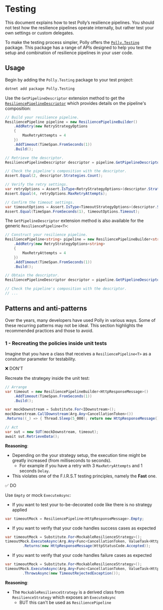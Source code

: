 # Testing

This document explains how to test Polly’s resilience pipelines. You should not test how the resilience pipelines operate internally, but rather test your own settings or custom delegates.

To make the testing process simpler, Polly offers the [`Polly.Testing`](https://www.nuget.org/packages/Polly.Testing/) package. This package has a range of APIs designed to help you test the setup and combination of resilience pipelines in your user code.

## Usage

Begin by adding the `Polly.Testing` package to your test project:

```sh
dotnet add package Polly.Testing
```

Use the `GetPipelineDescriptor` extension method to get the [`ResiliencePipelineDescriptor`](xref:Polly.Testing.ResiliencePipelineDescriptor) which provides details on the pipeline's composition:

<!-- snippet: get-pipeline-descriptor -->
```cs
// Build your resilience pipeline.
ResiliencePipeline pipeline = new ResiliencePipelineBuilder()
    .AddRetry(new RetryStrategyOptions
    {
        MaxRetryAttempts = 4
    })
    .AddTimeout(TimeSpan.FromSeconds(1))
    .Build();

// Retrieve the descriptor.
ResiliencePipelineDescriptor descriptor = pipeline.GetPipelineDescriptor();

// Check the pipeline's composition with the descriptor.
Assert.Equal(2, descriptor.Strategies.Count);

// Verify the retry settings.
var retryOptions = Assert.IsType<RetryStrategyOptions>(descriptor.Strategies[0].Options);
Assert.Equal(4, retryOptions.MaxRetryAttempts);

// Confirm the timeout settings.
var timeoutOptions = Assert.IsType<TimeoutStrategyOptions>(descriptor.Strategies[1].Options);
Assert.Equal(TimeSpan.FromSeconds(1), timeoutOptions.Timeout);
```
<!-- endSnippet -->

The `GetPipelineDescriptor` extension method is also available for the generic `ResiliencePipeline<T>`:

<!-- snippet: get-pipeline-descriptor-generic -->
```cs
// Construct your resilience pipeline.
ResiliencePipeline<string> pipeline = new ResiliencePipelineBuilder<string>()
    .AddRetry(new RetryStrategyOptions<string>
    {
        MaxRetryAttempts = 4
    })
    .AddTimeout(TimeSpan.FromSeconds(1))
    .Build();

// Obtain the descriptor.
ResiliencePipelineDescriptor descriptor = pipeline.GetPipelineDescriptor();

// Check the pipeline's composition with the descriptor.
// ...
```
<!-- endSnippet -->


## Patterns and anti-patterns

Over the years, many developers have used Polly in various ways. Some of these recurring patterns may not be ideal. This section highlights the recommended practices and those to avoid.

### 1 - Recreating the policies inside unit tests

Imagine that you have a class that receives a `ResiliencePipeline<T>` as a consturtor parameter for testability.

❌ DON'T

Recreate the strategey inside the unit test:

<!-- snippet: testing-anti-pattern-1 -->
```cs
// Arrange
var timeout = new ResiliencePipelineBuilder<HttpResponseMessage>()
    .AddTimeout(TimeSpan.FromSeconds(1))
    .Build();

var mockDownstream = Substitute.For<IDownstream>();
mockDownstream.CallDownstream(Arg.Any<CancellationToken>())
.Returns((_) => { Thread.Sleep(5_000); return new HttpResponseMessage(); }, null);

// Act
var sut = new SUT(mockDownstream, timeout);
await sut.RetrieveData();
```
<!-- endSnippet -->

**Reasoning**:

- Depending on the your strategy setup, the execution time might be greatly increased (from milliseconds to seconds).
  - For example if you have a retry with 3 `MaxRetryAttempts` and 1 seconds `Delay`.
- This violates one of the F.I.R.S.T testing principles, namely the **Fast** one.

✅ DO

Use `Empty` or mock `ExecuteAsync`:

- If you want to test your to-be-decorated code like there is no strategy applied

<!-- snippet: testing-pattern-1-1 -->
```cs
var timeoutMock = ResiliencePipeline<HttpResponseMessage>.Empty;
```
<!-- endSnippet -->

- If you want to verify that your code handles success cases as expected

<!-- snippet: testing-pattern-1-2 -->
```cs
var timeoutMock = Substitute.For<MockableResilienceStrategy>();
timeoutMock.ExecuteAsync(Arg.Any<Func<CancellationToken, ValueTask<HttpResponseMessage>>>(), Arg.Any<CancellationToken>())
        .Returns(new HttpResponseMessage(HttpStatusCode.Accepted));
```
<!-- endSnippet -->

- If you want to verify that your code handles failure cases as expected

<!-- snippet: testing-pattern-1-3 -->
```cs
var timeoutMock = Substitute.For<MockableResilienceStrategy>();
timeoutMock.ExecuteAsync(Arg.Any<Func<CancellationToken, ValueTask<HttpResponseMessage>>>(), Arg.Any<CancellationToken>())
        .ThrowsAsync(new TimeoutRejectedException());
```
<!-- endSnippet -->

**Reasoning**:

- The `MockableResilienceStrategy` is a derived class from `ResilienceStrategy` which exposes an `ExecuteAsync`
  - BUT this can't be used as `ResiliencePipeline`
